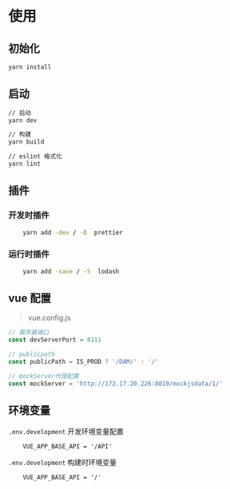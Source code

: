 # 使用

## 初始化

```sh
yarn install
```

## 启动

```sh
// 启动
yarn dev

// 构建
yarn build

// eslint 格式化
yarn lint

```

## 插件

### 开发时插件

```sh
    yarn add -dev / -D  prettier
```

### 运行时插件

```sh
    yarn add -save / -S  lodash
```

## vue 配置

> vue.config.js

```js
// 服务器端口
const devServerPort = 8111

// publicpath
const publicPath = IS_PROD ? '/DAM/' : '/'

// mockServer代理配置
const mockServer = 'http://172.17.20.226:8010/mockjsdata/1/'
```

## 环境变量

`.env.development` 开发环境变量配置

```
    VUE_APP_BASE_API = '/API'
```

`.env.development` 构建时环境变量

```
    VUE_APP_BASE_API = '/'
```

